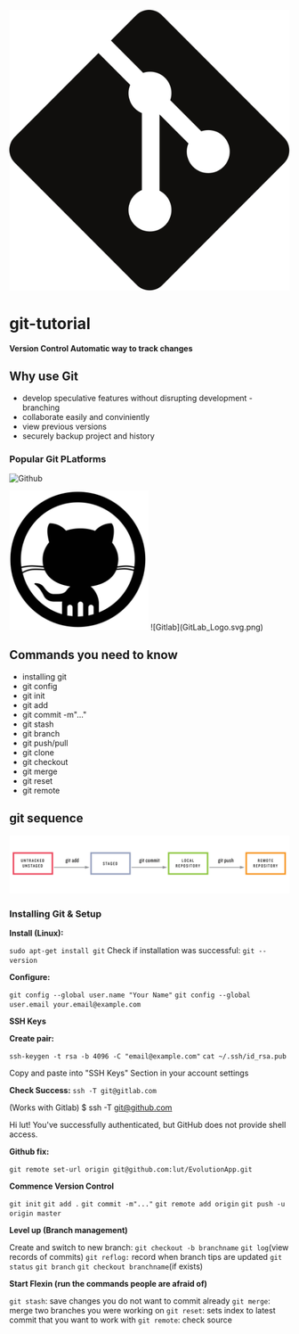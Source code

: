 ![Git](Git-icon-black.svg.png)

# git-tutorial

__Version Control Automatic way to track changes__

## Why use Git

* develop speculative features without disrupting development - branching
* collaborate easily and conviniently
* view previous versions
* securely backup project and history

### Popular Git PLatforms

![Github](github-icon.jpg=250x250)

<img src="github-icon.jpg" width="250" height="250">
![Gitlab](GitLab_Logo.svg.png)

## Commands you need to know

* installing git
* git config
* git init
* git add 
* git commit -m"..."
* git stash
* git branch
* git push/pull
* git clone
* git checkout
* git merge
* git reset
* git remote

## git sequence

![Git Sequence](git_status_sequence.png)

### Installing Git & Setup

__Install (Linux):__

`sudo apt-get install git`
Check if installation was successful: 
`git --version`

__Configure:__ 

`git config --global user.name "Your Name"`
`git config --global user.email your.email@example.com`


__SSH Keys__

__Create pair:__

`ssh-keygen -t rsa -b 4096 -C "email@example.com"`
`cat ~/.ssh/id_rsa.pub`

Copy and paste into "SSH Keys" Section in your account settings

__Check Success:__ 
`ssh -T git@gitlab.com` 

(Works with Gitlab)
$ ssh -T git@github.com

Hi lut! You've successfully authenticated, but GitHub does not provide shell access.

__Github fix:__

`git remote set-url origin git@github.com:lut/EvolutionApp.git`


__Commence Version Control__


`git init`
`git add .`
`git commit -m"..."`
`git remote add origin`
`git push -u origin master`

__Level up (Branch management)__

Create and switch to new branch: 
`git checkout -b branchname`
`git log`(view records of commits)
`git reflog:` record when branch tips are updated
`git status`
`git branch`
`git checkout branchname`(if exists)

__Start Flexin (run the commands people are afraid of)__

`git stash`: save changes you do not want to commit already
`git merge`: merge two branches you were working on 
`git reset`: sets index to latest commit that you want to work with
`git remote`: check source



